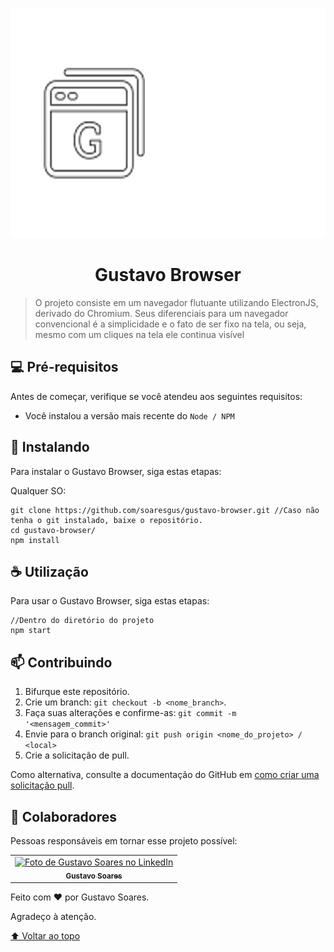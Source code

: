 <p align="center">
<img src="./assets/logo-md.png" width=568 height=368 alt="Logo grande">
</p>

<h1 align="center">Gustavo Browser</h1>

> O projeto consiste em um navegador flutuante utilizando ElectronJS, derivado do Chromium. Seus diferenciais para um navegador convencional é a simplicidade e o fato de ser fixo na tela, ou seja, mesmo com um cliques na tela ele continua visível

## 💻 Pré-requisitos

Antes de começar, verifique se você atendeu aos seguintes requisitos:
* Você instalou a versão mais recente do `Node / NPM`

## 🚀 Instalando

Para instalar o Gustavo Browser, siga estas etapas:

Qualquer SO:
```
git clone https://github.com/soaresgus/gustavo-browser.git //Caso não tenha o git instalado, baixe o repositório.
cd gustavo-browser/
npm install
```

## ☕ Utilização

Para usar o Gustavo Browser, siga estas etapas:

```
//Dentro do diretório do projeto
npm start
```

## 📫 Contribuindo

1. Bifurque este repositório.
2. Crie um branch: `git checkout -b <nome_branch>`.
3. Faça suas alterações e confirme-as: `git commit -m '<mensagem_commit>'`
4. Envie para o branch original: `git push origin <nome_do_projeto> / <local>`
5. Crie a solicitação de pull.

Como alternativa, consulte a documentação do GitHub em [como criar uma solicitação pull](https://help.github.com/en/github/collaborating-with-issues-and-pull-requests/creating-a-pull-request).

## 🤝 Colaboradores

Pessoas responsáveis em tornar esse projeto possível:

<table>
  <tr>
    <td align="center">
      <a href="#">
        <img src="https://github.com/soaresgus.png" width="100px;" alt="Foto de Gustavo Soares no LinkedIn"/><br>
        <sub>
          <b>Gustavo Soares</b>
        </sub>
      </a>
    </td>
  </tr>
</table>

<p>Feito com ❤️ por Gustavo Soares.</p>
<p>Agradeço à atenção.</p>

[⬆ Voltar ao topo](#nome-do-projeto)<br>
